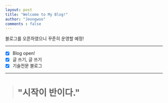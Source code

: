 ```yaml
---
layout: post
title: "Welcome to My Blog!"
author: "Jeongwoo"
comments : false
---
```



블로그를 오픈하였으니 꾸준히 운영할 예정!

* * *

- [x] Blog open!
- [x] 글 쓰기, 글 쓰기
- [x] 기술전문 블로그

* * *

> # "시작이 반이다."
